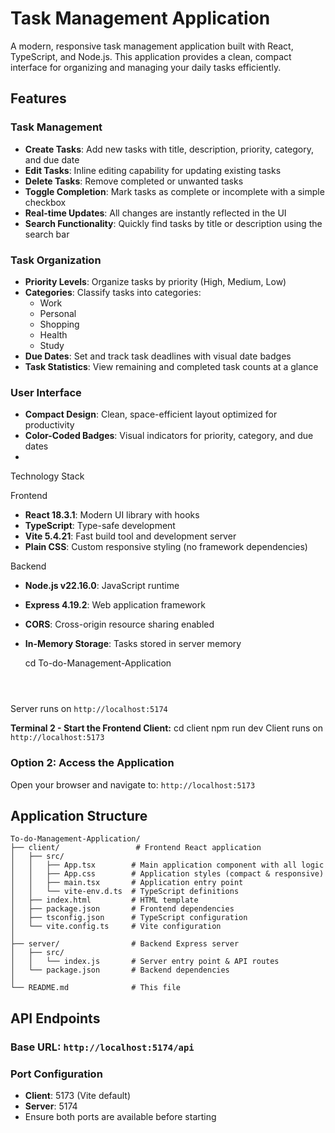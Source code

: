# Task Management Application

A modern, responsive task management application built with React, TypeScript, and Node.js. This application provides a clean, compact interface for organizing and managing your daily tasks efficiently.

## Features

### Task Management
- **Create Tasks**: Add new tasks with title, description, priority, category, and due date
- **Edit Tasks**: Inline editing capability for updating existing tasks
- **Delete Tasks**: Remove completed or unwanted tasks
- **Toggle Completion**: Mark tasks as complete or incomplete with a simple checkbox
- **Real-time Updates**: All changes are instantly reflected in the UI
- **Search Functionality**: Quickly find tasks by title or description using the search bar

### Task Organization
- **Priority Levels**: Organize tasks by priority (High, Medium, Low)
- **Categories**: Classify tasks into categories:
  - Work
  - Personal
  - Shopping
  - Health
  - Study
- **Due Dates**: Set and track task deadlines with visual date badges
- **Task Statistics**: View remaining and completed task counts at a glance

### User Interface
- **Compact Design**: Clean, space-efficient layout optimized for productivity
- **Color-Coded Badges**: Visual indicators for priority, category, and due dates
-
Technology Stack

Frontend
- **React 18.3.1**: Modern UI library with hooks
- **TypeScript**: Type-safe development
- **Vite 5.4.21**: Fast build tool and development server
- **Plain CSS**: Custom responsive styling (no framework dependencies)

Backend
- **Node.js v22.16.0**: JavaScript runtime
- **Express 4.19.2**: Web application framework
- **CORS**: Cross-origin resource sharing enabled
- **In-Memory Storage**: Tasks stored in server memory

   cd To-do-Management-Application
   ```



Server runs on `http://localhost:5174`

**Terminal 2 - Start the Frontend Client:**
cd client
npm run dev
Client runs on `http://localhost:5173`

### Option 2: Access the Application
Open your browser and navigate to: `http://localhost:5173`

## Application Structure

```
To-do-Management-Application/
├── client/                 # Frontend React application
│   ├── src/
│   │   ├── App.tsx        # Main application component with all logic
│   │   ├── App.css        # Application styles (compact & responsive)
│   │   ├── main.tsx       # Application entry point
│   │   └── vite-env.d.ts  # TypeScript definitions
│   ├── index.html         # HTML template
│   ├── package.json       # Frontend dependencies
│   ├── tsconfig.json      # TypeScript configuration
│   └── vite.config.ts     # Vite configuration
│
├── server/                # Backend Express server
│   ├── src/
│   │   └── index.js       # Server entry point & API routes
│   └── package.json       # Backend dependencies
│
└── README.md              # This file
```

## API Endpoints

### Base URL: `http://localhost:5174/api`


### Port Configuration
- **Client**: 5173 (Vite default)
- **Server**: 5174
- Ensure both ports are available before starting

